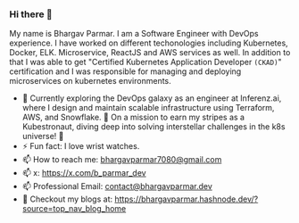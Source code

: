 ### Hi there 👋

My name is Bhargav Parmar. I am a Software Engineer with DevOps experience. I have worked on different techonologies including Kubernetes, Docker, ELK. Microservice, ReactJS and AWS services as well. In addition to that I was able to get "Certified Kubernetes Application Developer `(CKAD)`" certification and I was responsible for managing and deploying microservices on kubernetes environments.

- 🌱 Currently exploring the DevOps galaxy as an engineer at Inferenz.ai, where I design and maintain scalable infrastructure using Terraform, AWS, and Snowflake. 🚀 On a mission to earn my stripes as a Kubestronaut, diving deep into solving interstellar challenges in the k8s universe! 🌌
- ⚡ Fun fact: I love wrist watches.
- 📫 How to reach me: bhargavparmar7080@gmail.com
- 📫 x: https://x.com/b_parmar_dev
- 📫 Professional Email: contact@bhargavparmar.dev
- 📄 Checkout my blogs at: https://bhargavparmar.hashnode.dev/?source=top_nav_blog_home
<!-- - 🌱 I’m currently learning system design and React as a front-end to develop my personal project. -->
<!-- - 🔭 I’m currently working on a application called BeatBonds (Personal Project), where you can invest in a artist (No real money). -->
<!-- - 🤔 I’m looking a job as a Java Developer/Backend Developer and ready to relocate. -->

<!--
- 👯 I’m looking to collaborate on ...
- 🤔 I’m looking for help with ... 
- 💬 Ask me about ... 
-->

  
<!--
- 😄 Pronouns: ... 
-->
<!--My portfolio [here](https://bhargav0605.github.io/portfolio)-->

<!--
**bhargav0605/bhargav0605** is a ✨ _special_ ✨ repository because its `README.md` (this file) appears on your GitHub profile.

Here are some ideas to get you started:
-->
